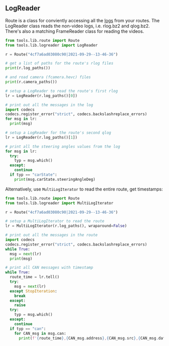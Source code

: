 ## LogReader

Route is a class for conviently accessing all the [logs](/selfdrive/loggerd/) from your routes. The LogReader class reads the non-video logs, i.e. rlog.bz2 and qlog.bz2. There's also a matching FrameReader class for reading the videos.

```python
from tools.lib.route import Route
from tools.lib.logreader import LogReader

r = Route("4cf7a6ad03080c90|2021-09-29--13-46-36")

# get a list of paths for the route's rlog files
print(r.log_paths())

# and road camera (fcamera.hevc) files
print(r.camera_paths())

# setup a LogReader to read the route's first rlog
lr = LogReader(r.log_paths()[0])

# print out all the messages in the log
import codecs
codecs.register_error("strict", codecs.backslashreplace_errors)
for msg in lr:
  print(msg)

# setup a LogReader for the route's second qlog
lr = LogReader(r.log_paths()[1])

# print all the steering angles values from the log
for msg in lr:
  try:
    typ = msg.which()
  except:
    continue
  if typ == "carState":
    print(msg.carState.steeringAngleDeg)
```

Alternatively, use `MultiLogIterator` to read the entire route, get timestamps:

```python
from tools.lib.route import Route
from tools.lib.logreader import MultiLogIterator

r = Route("4cf7a6ad03080c90|2021-09-29--13-46-36")

# setup a MultiLogIterator to read the route
lr = MultiLogIterator(r.log_paths(), wraparound=False)

# print out all the messages in the route
import codecs
codecs.register_error("strict", codecs.backslashreplace_errors)
while True:
  msg = next(lr)
  print(msg)

# print all CAN messages with timestamp
while True:
  route_time = lr.tell()
  try:
    msg = next(lr)
  except StopIteration:
    break
  except:
    raise
  try:
    typ = msg.which()
  except:
    continue
  if typ == "can":
    for CAN_msg in msg.can:
      print(f'{route_time},{CAN_msg.address},{CAN_msg.src},{CAN_msg.dat.hex()}')
```
